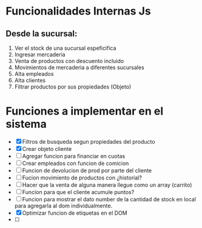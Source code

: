 # Funcionalidades Internas Js

## Desde la sucursal:

1. Ver el stock de una sucursal espeficifica
2. Ingresar mercaderia
3. Venta de productos con descuento incluido
4. Movimientos de mercaderia a diferentes sucursales
5. Alta empleados
6. Alta clientes
7. Filtrar productos por sus propiedades (Objeto)

# Funciones a implementar en el sistema

- [x] Filtros de busqueda segun propiedades del producto
- [x] Crear objeto cliente
- [ ] Agregar funcion para financiar en cuotas
- [ ] Crear empleados con funcion de comicion
- [ ] Funcion de devolucion de prod por parte del cliente
- [ ] Fucion movimiento de productos con ¿historial?
- [ ] Hacer que la venta de alguna manera llegue como un array (carrito)
- [ ] Funcion para que el cliente acumule puntos?
- [ ] Funcion para mostrar el dato number de la cantidad de stock en local para agregarla al dom individualmente.
- [x] Optimizar funcion de etiquetas en el DOM
- [ ]
